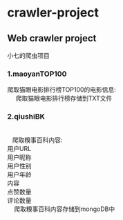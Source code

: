 # crawler-project

<h2>Web crawler project</h2>

小七的爬虫项目</br>
  <h3>1.maoyanTOP100</h3>
   </h4> 爬取猫眼电影排行榜TOP100的电影信息:</h4></br>
      爬取猫眼电影排行榜存储到TXT文件</br>
      
  <h3>2.qiushiBK</h3></br>
    </h4>爬取糗事百科内容:</h4></br>
      用户URL</br>
      用户昵称</br>
      用户性别</br>
      用户年龄</br>
      内容</br>
      点赞数量</br>
      评论数量</br>
      爬取糗事百科内容存储到mongoDB中


